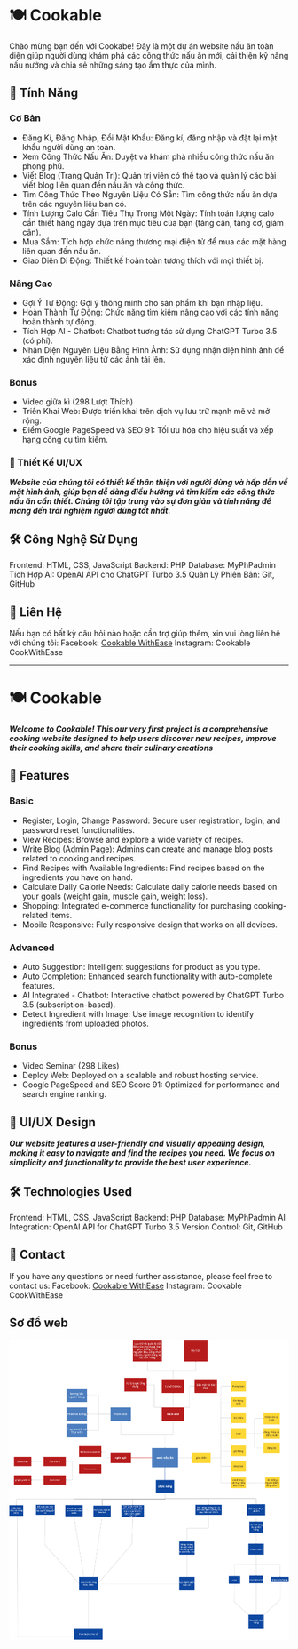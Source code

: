 # 🍽️ Cookable
Chào mừng bạn đến với Cookabe! Đây là một dự án website nấu ăn toàn diện giúp người dùng khám phá các công thức nấu ăn mới, cải thiện kỹ năng nấu nướng và chia sẻ những sáng tạo ẩm thực của mình.

## 🚀 Tính Năng
### Cơ Bản
- Đăng Kí, Đăng Nhập, Đổi Mật Khẩu: Đăng kí, đăng nhập và đặt lại mật khẩu người dùng an toàn.
- Xem Công Thức Nấu Ăn: Duyệt và khám phá nhiều công thức nấu ăn phong phú.
- Viết Blog (Trang Quản Trị): Quản trị viên có thể tạo và quản lý các bài viết blog liên quan đến nấu ăn và công thức.
- Tìm Công Thức Theo Nguyên Liệu Có Sẵn: Tìm công thức nấu ăn dựa trên các nguyên liệu bạn có.
- Tính Lượng Calo Cần Tiêu Thụ Trong Một Ngày: Tính toán lượng calo cần thiết hàng ngày dựa trên mục tiêu của bạn (tăng cân, tăng cơ, giảm cân).
- Mua Sắm: Tích hợp chức năng thương mại điện tử để mua các mặt hàng liên quan đến nấu ăn.
- Giao Diện Di Động: Thiết kế hoàn toàn tương thích với mọi thiết bị.
### Nâng Cao
- Gợi Ý Tự Động: Gợi ý thông minh cho sản phẩm khi bạn nhập liệu.
- Hoàn Thành Tự Động: Chức năng tìm kiếm nâng cao với các tính năng hoàn thành tự động.
- Tích Hợp AI - Chatbot: Chatbot tương tác sử dụng ChatGPT Turbo 3.5 (có phí).
- Nhận Diện Nguyên Liệu Bằng Hình Ảnh: Sử dụng nhận diện hình ảnh để xác định nguyên liệu từ các ảnh tải lên.
### Bonus
- Video giữa kì (298 Lượt Thích)
- Triển Khai Web: Được triển khai trên dịch vụ lưu trữ mạnh mẽ và mở rộng.
- Điểm Google PageSpeed và SEO 91: Tối ưu hóa cho hiệu suất và xếp hạng công cụ tìm kiếm.
### 🎨 Thiết Kế UI/UX
***Website của chúng tôi có thiết kế thân thiện với người dùng và hấp dẫn về mặt hình ảnh, giúp bạn dễ dàng điều hướng và tìm kiếm các công thức nấu ăn cần thiết. Chúng tôi tập trung vào sự đơn giản và tính năng để mang đến trải nghiệm người dùng tốt nhất.***

## 🛠️ Công Nghệ Sử Dụng
Frontend: HTML, CSS, JavaScript
Backend: PHP
Database: MyPhPadmin
Tích Hợp AI: OpenAI API cho ChatGPT Turbo 3.5
Quản Lý Phiên Bản: Git, GitHub

## 📧 Liên Hệ
Nếu bạn có bất kỳ câu hỏi nào hoặc cần trợ giúp thêm, xin vui lòng liên hệ với chúng tôi:
Facebook: [Cookable WithEase](https://www.facebook.com/profile.php?id=61560046265826)
Instagram: Cookable CookWithEase

____________________________________

# 🍽️ Cookable
***Welcome to Cookable! This our very first project is a comprehensive cooking website designed to help users discover new recipes, improve their cooking skills, and share their culinary creations***

## 🚀 Features
### Basic
- Register, Login, Change Password: Secure user registration, login, and password reset functionalities.
- View Recipes: Browse and explore a wide variety of recipes.
- Write Blog (Admin Page): Admins can create and manage blog posts related to cooking and recipes.
- Find Recipes with Available Ingredients: Find recipes based on the ingredients you have on hand.
- Calculate Daily Calorie Needs: Calculate daily calorie needs based on your goals (weight gain, muscle gain, weight loss).
- Shopping: Integrated e-commerce functionality for purchasing cooking-related items.
- Mobile Responsive: Fully responsive design that works on all devices.
### Advanced
- Auto Suggestion: Intelligent suggestions for product as you type.
- Auto Completion: Enhanced search functionality with auto-complete features.
- AI Integrated - Chatbot: Interactive chatbot powered by ChatGPT Turbo 3.5 (subscription-based).
- Detect Ingredient with Image: Use image recognition to identify ingredients from uploaded photos.
### Bonus
+ Video Seminar (298 Likes)
+ Deploy Web: Deployed on a scalable and robust hosting service.
+ Google PageSpeed and SEO Score 91: Optimized for performance and search engine ranking.

## 🎨 UI/UX Design
***Our website features a user-friendly and visually appealing design, making it easy to navigate and find the recipes you need. We focus on simplicity and functionality to provide the best user experience.***

## 🛠️ Technologies Used
Frontend: HTML, CSS, JavaScript
Backend: PHP
Database: MyPhPadmin
AI Integration: OpenAI API for ChatGPT Turbo 3.5
Version Control: Git, GitHub

## 📧 Contact
If you have any questions or need further assistance, please feel free to contact us:
Facebook: [Cookable WithEase](https://www.facebook.com/profile.php?id=61560046265826)
Instagram: Cookable CookWithEase

## Sơ đồ web

![web](https://github.com/Huynx04/G-14/blob/main/s%C6%A1%20%C4%91%E1%BB%93%20web/s%C6%A1%20%C4%91%E1%BB%93%20web-nh%C3%B3m%2014.png?raw=true)

